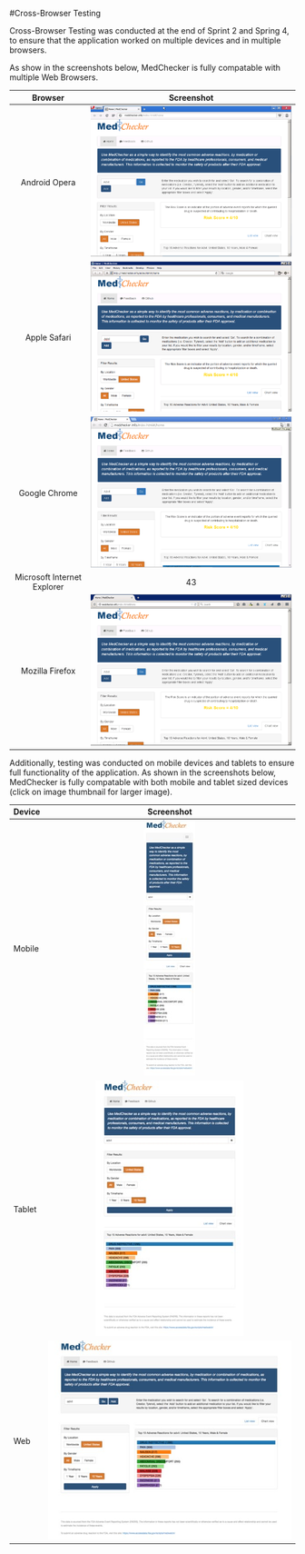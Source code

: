 #Cross-Browser Testing

Cross-Browser Testing was conducted at the end of Sprint 2 and Spring 4, to ensure that the application worked on multiple devices and in multiple browsers. 

As show in the screenshots below, MedChecker is fully compatable with multiple Web Browsers.

| Browser    |  Screenshot | 
|:---------:|:------------:|
| Android Opera|  ![Opera Screen Shot](https://github.com/IBCDBS/medchecker/blob/master/devops/testing/opera_small.png)       |
| Apple Safari|     ![Web Screen Shot](https://github.com/IBCDBS/medchecker/blob/master/devops/testing/safari_small.png)        |
| Google Chrome|     ![Web Screen Shot](https://github.com/IBCDBS/medchecker/blob/master/devops/testing/chrome_small.png)        |
| Microsoft Internet Explorer|     43       |
| Mozilla Firefox|     ![Web Screen Shot](https://github.com/IBCDBS/medchecker/blob/master/devops/testing/firefox_small.png)        |

Additionally, testing was conducted on mobile devices and tablets to ensure full functionality of the application. As shown in the screenshots below, MedChecker is fully compatable with both mobile and tablet sized devices (click on image thumbnail for larger image).

| Device |  Screenshot | 
|:-------|:------------:|
| Mobile |     ![Mobile Screen Shot](https://github.com/IBCDBS/medchecker/blob/master/devops/testing/MedChecker_Mobile_small.jpg)     |
| Tablet |     ![Tablet Screen Shot](https://github.com/IBCDBS/medchecker/blob/master/devops/testing/MedChecker_Tablet_small.jpg)        |
| Web |     ![Web Screen Shot](https://github.com/IBCDBS/medchecker/blob/master/devops/testing/MedChecker_Web_small.jpg)        |